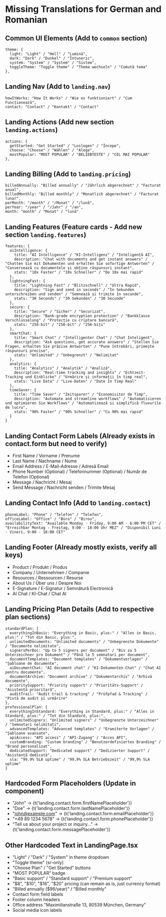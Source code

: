 # Missing Translations for German and Romanian

## Common UI Elements (Add to `common` section)
```
theme: {
  light: "Light" / "Hell" / "Lumină",
  dark: "Dark" / "Dunkel" / "Întuneric",
  system: "System" / "System" / "Sistem",
  toggleTheme: "Toggle theme" / "Thema wechseln" / "Comută tema"
},
```

## Landing Nav (Add to `landing.nav`)
```
howItWorks: "How It Works" / "Wie es funktioniert" / "Cum Funcționează",
contact: "Contact" / "Kontakt" / "Contact"
```

## Landing Actions (Add new section `landing.actions`)
```
actions: {
  getStarted: "Get Started" / "Loslegen" / "Începe",
  choose: "Choose" / "Wählen" / "Alege",
  mostPopular: "MOST POPULAR" / "BELIEBTESTE" / "CEL MAI POPULAR"
},
```

## Landing Billing (Add to `landing.pricing`)
```
billedAnnually: "Billed annually" / "Jährlich abgerechnet" / "Facturat anual",
billedMonthly: "Billed monthly" / "Monatlich abgerechnet" / "Facturat lunar",
perMonth: "/month" / "/Monat" / "/lună",
perYear: "/year" / "/Jahr" / "/an",
month: "month" / "Monat" / "lună"
```

## Landing Features (Feature cards - Add new section `landing.features`)
```
features: {
  aiIntelligence: {
    title: "AI Intelligence" / "KI-Intelligenz" / "Inteligență AI",
    description: "Chat with documents and get instant answers" / "Chatten Sie mit Dokumenten und erhalten Sie sofortige Antworten" / "Conversează cu documentele și obține răspunsuri instant",
    stats: "10x Faster" / "10x Schneller" / "De 10x mai rapid"
  },
  lightningFast: {
    title: "Lightning Fast" / "Blitzschnell" / "Ultra Rapid",
    description: "Sign and send in seconds" / "In Sekunden unterschreiben und senden" / "Semnează și trimite în secunde",
    stats: "30 Seconds" / "30 Sekunden" / "30 Secunde"
  },
  secure: {
    title: "Secure" / "Sicher" / "Securizat",
    description: "Bank-grade encryption protection" / "Bankklasse Verschlüsselung" / "Protecție cu criptare bancară",
    stats: "256-bit" / "256-bit" / "256-biți"
  },
  smartChat: {
    title: "Smart Chat" / "Intelligenter Chat" / "Chat Inteligent",
    description: "Ask questions, get accurate answers" / "Stellen Sie Fragen, erhalten Sie präzise Antworten" / "Pune întrebări, primește răspunsuri precise",
    stats: "Unlimited" / "Unbegrenzt" / "Nelimitat"
  },
  analytics: {
    title: "Analytics" / "Analytik" / "Analiză",
    description: "Real-time tracking and insights" / "Echtzeit-Tracking und Einblicke" / "Urmărire și informații în timp real",
    stats: "Live Data" / "Live-Daten" / "Date în Timp Real"
  },
  timeSaver: {
    title: "Time Saver" / "Zeitsparer" / "Economisitor de Timp",
    description: "Automate and streamline workflows" / "Automatisieren und optimieren Sie Workflows" / "Automatizează și simplifică fluxurile de lucru",
    stats: "90% Faster" / "90% Schneller" / "Cu 90% mai rapid"
  }
}
```

## Landing Contact Form Labels (Already exists in contact.form but need to verify)
- First Name / Vorname / Prenume
- Last Name / Nachname / Nume
- Email Address / E-Mail-Adresse / Adresă Email
- Phone Number (Optional) / Telefonnummer (Optional) / Număr de Telefon (Opțional)
- Message / Nachricht / Mesaj
- Send Message / Nachricht senden / Trimite Mesaj

## Landing Contact Info (Add to `landing.contact`)
```
phoneLabel: "Phone" / "Telefon" / "Telefon",
officeLabel: "Office" / "Büro" / "Birou",
availabilityText: "Available Monday - Friday, 9:00 AM - 6:00 PM CET" / "Erreichbar Montag - Freitag, 9:00 - 18:00 Uhr MEZ" / "Disponibil Luni - Vineri, 9:00 - 18:00 CET"
```

## Landing Footer (Already mostly exists, verify all keys)
- Product / Produkt / Produs
- Company / Unternehmen / Companie
- Resources / Ressourcen / Resurse
- About Us / Über uns / Despre Noi
- E-Signature / E-Signatur / Semnătură Electronică
- AI Chat / KI-Chat / Chat AI

## Landing Pricing Plan Details (Add to respective plan sections)
```
standardPlan: {
  everythingInBasic: "Everything in Basic, plus:" / "Alles in Basic, plus:" / "Tot din Basic, plus:",
  unlimitedDocuments: "Unlimited documents" / "Unbegrenzte Dokumente" / "Documente nelimitate",
  signersPerDoc: "Up to 5 signers per document" / "Bis zu 5 Unterzeichner pro Dokument" / "Până la 5 semnatari per document",
  documentTemplates: "Document templates" / "Dokumentvorlagen" / "Șabloane de documente",
  aiDocumentChat: "AI document chat" / "KI-Dokumenten-Chat" / "Chat AI pentru documente",
  documentArchive: "Document archive" / "Dokumentarchiv" / "Arhivă documente",
  prioritySupport: "Priority support" / "Prioritäts-Support" / "Asistență prioritară",
  auditTrail: "Audit trail & tracking" / "Prüfpfad & Tracking" / "Pistă de audit și urmărire"
},
professionalPlan: {
  everythingInStandard: "Everything in Standard, plus:" / "Alles in Standard, plus:" / "Tot din Standard, plus:",
  unlimitedSigners: "Unlimited signers" / "Unbegrenzte Unterzeichner" / "Semnatari nelimitați",
  advancedTemplates: "Advanced templates" / "Erweiterte Vorlagen" / "Șabloane avansate",
  apiAccess: "API access" / "API-Zugang" / "Acces API",
  customBranding: "Custom branding" / "Benutzerdefiniertes Branding" / "Brand personalizat",
  dedicatedSupport: "Dedicated support" / "Dedizierter Support" / "Asistență dedicată",
  sla: "99.9% SLA uptime" / "99,9% SLA Betriebszeit" / "99,9% SLA uptime"
}
```

## Hardcoded Form Placeholders (Update in component)
- "John" → {t('landing.contact.form.firstNamePlaceholder')}
- "Doe" → {t('landing.contact.form.lastNamePlaceholder')}
- "john@example.com" → {t('landing.contact.form.emailPlaceholder')}
- "+49 89 1234 5678" → {t('landing.contact.form.phonePlaceholder')}
- "Tell us about your project or inquiry..." → {t('landing.contact.form.messagePlaceholder')}

## Other Hardcoded Text in LandingPage.tsx
- "Light" / "Dark" / "System" in theme dropdown
- "Toggle theme" (sr-only)
- "Choose Plan" / "Get Started" buttons
- "MOST POPULAR" badge
- "Basic support" / "Standard support" / "Premium support"
- "$8", "$10", "$16", "$20" pricing (can remain as is, just currency format)
- "Billed annually ($96/year)" / "Billed monthly"
- Contact form field labels
- Footer column headers
- Office address "Maximilianstraße 13, 80539 München, Germany"
- Social media icon labels

